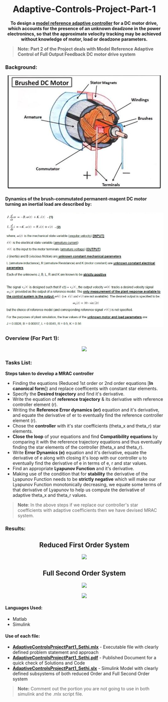 # <div align="center">Adaptive-Controls-Project-Part-1</div>
**<div align="center"> To design a [model reference adaptive controller](http://www.phoneoximeter.org/uploads/media/EECE574-11_MRAC_01.pdf) for a DC motor drive, which accounts for the presence of an unknown deadzone in the power electronincs, so that the approximate velocity tracking may be achieved without knowledge of motor, load or deadzone parameters.</div>**

> **Note: Part 2 of the Project deals with Model Reference Adaptive Control of Full Output Feedback DC motor drive system**


### Background:
<p align="center"><img src="Brushed DC Motor.JPG"> </p>

 #### Dynamics of the **brush-commutated permanent-magent DC motor** turning an inertial load are described by:


<p align="center"><img src="Background.JPG"> </p>

### Overview (For Part 1):

<p align="center"><img src="Overview_Part1.JPG"> </p>

### Tasks List:
**Steps taken to develop a MRAC controller**
- Finding the equations (Reduced 1st order or 2nd order equations [**In canonical form**]) and replace coefficents with constant star elements.
- Specify the **Desired trajectory** and find it's derivative.
- Write the equation of **reference trajectory** & its derivative with reference controller element (r).
- Writing the **Reference Error dynamics (er)** equation and it's derivative, and equate the derivative of er to eventually find the reference controller element (r).
- Chose the **controller** with it's star coefficients (theta_x and theta_r) star elements.
- **Close the loop** of your equations and find **Compatibility equations** by comparing it with the reference trajectory equations and thus eventually finding the star elements of the controller (theta_x and theta_r).
- Write **Error Dynamics (e)** equation and it's derivative, equate the derivative of e along with closing it's loop with our controller u to eventually find the derivative of e in terms of e, r and star values.
- Find an appropriate **Lyapunov Function** and it's derivative.
- Making use of the condition that for **stability** the derivative of the Lyapunov Function needs to be **strictly negative** which will make our Lyapunov Function monotonically decreasing, we equate some terms of that derivative of Lyapunov to help us compute the derivative of adaptive theta_x and theta_r values.

> **Note**: In the above steps if we replace our controller's star coefficients with adaptive coefficients then we have devised MRAC system.



### Results: 
## <div align="center">Reduced First Order System</div>

<p align="center"><img src="ReducedFirstOrderGraphs.jpg"> </p>

## <div align="center">Full Second Order System</div>

<p align="center"><img src="AllGraphsin2by2_WithProjection.jpg"> </p>
<p align="center"><img src="ConvexF_NormVel_1by2.jpg"> </p>



#### Languages Used:
- Matlab
- Simulink

#### Use of each file:
- [**AdaptiveControlsProjectPart1_Sethi.mlx**](AdaptiveControlsProjectPart1_Sethi.mlx) - Executable file with clearly defined problem statement and approach
- [**AdaptiveControlsProjectPart1_Sethi.pdf**](AdaptiveControlsProjectPart1_Sethi.pdf) - Published Document for a quick check of Solutions and Code
- [**AdaptiveControlsProjectPart1_Sethi.slx**](AdaptiveControlsProjectPart1_Sethi.slx) - Simulink Model with clearly defined subsystems of both reduced Order and Full Second Order system
> **Note:** Comment out the portion you are not going to use in both simulink and the .mlx script file.

